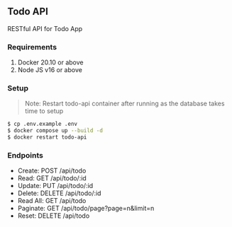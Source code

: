 ## Todo API

RESTful API for Todo App

### Requirements
1. Docker 20.10 or above
2. Node JS v16 or above

### Setup

> Note: Restart todo-api container after running as the database takes time to setup

```bash
$ cp .env.example .env
$ docker compose up --build -d
$ docker restart todo-api
```

### Endpoints

* Create: POST /api/todo
* Read: GET /api/todo/:id
* Update: PUT /api/todo/:id
* Delete: DELETE /api/todo/:id
* Read All: GET /api/todo
* Paginate: GET /api/todo/page?page=n&limit=n
* Reset: DELETE /api/todo
